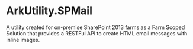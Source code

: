 # ArkUtility.SPMail
A utility created for on-premise SharePoint 2013 farms as a Farm Scoped Solution that provides a RESTFul API to create HTML email messages with inline images.
